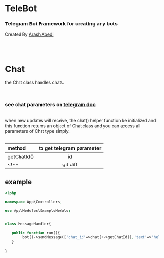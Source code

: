 # TeleBot
### Telegram Bot Framework for creating any bots 

Created By [Arash Abedi](https://arashabedii.github.io)

<br/>
<br/>

# Chat

the Chat class handles chats.

<br>

### see chat parameters on [telegram doc](https://core.telegram.org/bots/api#chat)
<br>
when new updates will receive, the chat() helper function be initialized and this function returns an object of Chat class and you can access all parameters of Chat type simply.


<br>
<br>

| method | to get telegram parameter |
| :---         |     :---:      |
| getChatId()   | id    | 
<!-- | git diff     | git diff       |  -->


## example

```php
<?php

namespace App\Controllers;

use App\Modules\ExampleModule;


class MessageHandler{

   public function run(){
        bot()->sendMessage(['chat_id'=>chat()->getChatId(),'text'=>'hello']);
   }
   
}

```
